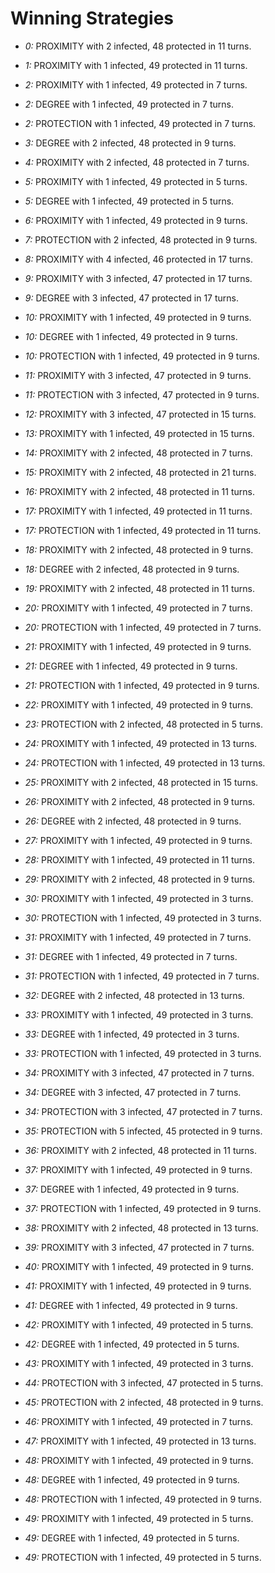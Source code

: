 # Winning Strategies

* _0:_ PROXIMITY with 2 infected, 48 protected in 11 turns.


* _1:_ PROXIMITY with 1 infected, 49 protected in 11 turns.


* _2:_ PROXIMITY with 1 infected, 49 protected in 7 turns.


* _2:_ DEGREE with 1 infected, 49 protected in 7 turns.


* _2:_ PROTECTION with 1 infected, 49 protected in 7 turns.


* _3:_ DEGREE with 2 infected, 48 protected in 9 turns.


* _4:_ PROXIMITY with 2 infected, 48 protected in 7 turns.


* _5:_ PROXIMITY with 1 infected, 49 protected in 5 turns.


* _5:_ DEGREE with 1 infected, 49 protected in 5 turns.


* _6:_ PROXIMITY with 1 infected, 49 protected in 9 turns.


* _7:_ PROTECTION with 2 infected, 48 protected in 9 turns.


* _8:_ PROXIMITY with 4 infected, 46 protected in 17 turns.


* _9:_ PROXIMITY with 3 infected, 47 protected in 17 turns.


* _9:_ DEGREE with 3 infected, 47 protected in 17 turns.


* _10:_ PROXIMITY with 1 infected, 49 protected in 9 turns.


* _10:_ DEGREE with 1 infected, 49 protected in 9 turns.


* _10:_ PROTECTION with 1 infected, 49 protected in 9 turns.


* _11:_ PROXIMITY with 3 infected, 47 protected in 9 turns.


* _11:_ PROTECTION with 3 infected, 47 protected in 9 turns.


* _12:_ PROXIMITY with 3 infected, 47 protected in 15 turns.


* _13:_ PROXIMITY with 1 infected, 49 protected in 15 turns.


* _14:_ PROXIMITY with 2 infected, 48 protected in 7 turns.


* _15:_ PROXIMITY with 2 infected, 48 protected in 21 turns.


* _16:_ PROXIMITY with 2 infected, 48 protected in 11 turns.


* _17:_ PROXIMITY with 1 infected, 49 protected in 11 turns.


* _17:_ PROTECTION with 1 infected, 49 protected in 11 turns.


* _18:_ PROXIMITY with 2 infected, 48 protected in 9 turns.


* _18:_ DEGREE with 2 infected, 48 protected in 9 turns.


* _19:_ PROXIMITY with 2 infected, 48 protected in 11 turns.


* _20:_ PROXIMITY with 1 infected, 49 protected in 7 turns.


* _20:_ PROTECTION with 1 infected, 49 protected in 7 turns.


* _21:_ PROXIMITY with 1 infected, 49 protected in 9 turns.


* _21:_ DEGREE with 1 infected, 49 protected in 9 turns.


* _21:_ PROTECTION with 1 infected, 49 protected in 9 turns.


* _22:_ PROXIMITY with 1 infected, 49 protected in 9 turns.


* _23:_ PROTECTION with 2 infected, 48 protected in 5 turns.


* _24:_ PROXIMITY with 1 infected, 49 protected in 13 turns.


* _24:_ PROTECTION with 1 infected, 49 protected in 13 turns.


* _25:_ PROXIMITY with 2 infected, 48 protected in 15 turns.


* _26:_ PROXIMITY with 2 infected, 48 protected in 9 turns.


* _26:_ DEGREE with 2 infected, 48 protected in 9 turns.


* _27:_ PROXIMITY with 1 infected, 49 protected in 9 turns.


* _28:_ PROXIMITY with 1 infected, 49 protected in 11 turns.


* _29:_ PROXIMITY with 2 infected, 48 protected in 9 turns.


* _30:_ PROXIMITY with 1 infected, 49 protected in 3 turns.


* _30:_ PROTECTION with 1 infected, 49 protected in 3 turns.


* _31:_ PROXIMITY with 1 infected, 49 protected in 7 turns.


* _31:_ DEGREE with 1 infected, 49 protected in 7 turns.


* _31:_ PROTECTION with 1 infected, 49 protected in 7 turns.


* _32:_ DEGREE with 2 infected, 48 protected in 13 turns.


* _33:_ PROXIMITY with 1 infected, 49 protected in 3 turns.


* _33:_ DEGREE with 1 infected, 49 protected in 3 turns.


* _33:_ PROTECTION with 1 infected, 49 protected in 3 turns.


* _34:_ PROXIMITY with 3 infected, 47 protected in 7 turns.


* _34:_ DEGREE with 3 infected, 47 protected in 7 turns.


* _34:_ PROTECTION with 3 infected, 47 protected in 7 turns.


* _35:_ PROTECTION with 5 infected, 45 protected in 9 turns.


* _36:_ PROXIMITY with 2 infected, 48 protected in 11 turns.


* _37:_ PROXIMITY with 1 infected, 49 protected in 9 turns.


* _37:_ DEGREE with 1 infected, 49 protected in 9 turns.


* _37:_ PROTECTION with 1 infected, 49 protected in 9 turns.


* _38:_ PROXIMITY with 2 infected, 48 protected in 13 turns.


* _39:_ PROXIMITY with 3 infected, 47 protected in 7 turns.


* _40:_ PROXIMITY with 1 infected, 49 protected in 9 turns.


* _41:_ PROXIMITY with 1 infected, 49 protected in 9 turns.


* _41:_ DEGREE with 1 infected, 49 protected in 9 turns.


* _42:_ PROXIMITY with 1 infected, 49 protected in 5 turns.


* _42:_ DEGREE with 1 infected, 49 protected in 5 turns.


* _43:_ PROXIMITY with 1 infected, 49 protected in 3 turns.


* _44:_ PROTECTION with 3 infected, 47 protected in 5 turns.


* _45:_ PROTECTION with 2 infected, 48 protected in 9 turns.


* _46:_ PROXIMITY with 1 infected, 49 protected in 7 turns.


* _47:_ PROXIMITY with 1 infected, 49 protected in 13 turns.


* _48:_ PROXIMITY with 1 infected, 49 protected in 9 turns.


* _48:_ DEGREE with 1 infected, 49 protected in 9 turns.


* _48:_ PROTECTION with 1 infected, 49 protected in 9 turns.


* _49:_ PROXIMITY with 1 infected, 49 protected in 5 turns.


* _49:_ DEGREE with 1 infected, 49 protected in 5 turns.


* _49:_ PROTECTION with 1 infected, 49 protected in 5 turns.


